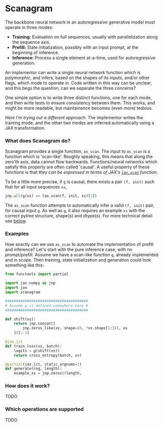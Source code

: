 # Scanagram
The backbone neural network in an autoregressive generative model must operate in three modes:
 - **Training:** Evaluation on full sequences, usually with parallelization along the sequence axis.
 - **Prefill:** State initialization, possibly with an input prompt, at the beginning of inference.
 - **Inference:** Process a single element at-a-time, used for autoregressive generation.

An implementor can write a single neural network function which is _polymorphic_,
and infers, based on the shapes of its inputs, and/or other flags, which mode to operate in. Code
written in this way can be unclear, and this begs the question, can we separate the three
concerns?

One simple option is to write three distinct functions, one for each mode, and then write tests
to ensure consistency between them. This works, and might be more readable, but maintainence
becomes (even more) tedious.

_Here I'm trying out a different approach._ The implementor writes the training mode, and
the other two modes are inferred automatically using a JAX transformation.

### What does Scanagram do?
Scanagram provides a single function, `as_scan`. The input to `as_scan` is a function which is
'scan-like'. Roughly speaking, this means that along the zero'th axis, data cannot flow backwards.
Functions/neural networks which satisfy this property are often called 'causal'. A useful property
of these functions is that _they can be expressed in terms of JAX's
[`lax.scan`](https://docs.jax.dev/en/latest/_autosummary/jax.lax.scan.html) function_.

To be a little more precise, if `g` is causal, there exists a pair `(f, init)` such that
for all input sequences `xs`,
```python
jnp.all(g(xs) == lax.scan(f, init, xs)[1])
```
The `as_scan` function attempts to automatically infer a valid `(f, init)` pair, for causal input
`g`. As well as `g`, it also requires an example `xs` with the correct pytree structure,
shape(s) and dtype(s). For more technical detail see [below](#how-does-it-work).

### Examples
How exactly can we use `as_scan` to automate the implementation of prefill and inference?
Let's start with the pure inference case, with no prompt/prefill. Assume we have a scan-like
function `g`, already implemented and in scope. Then training, state initialization and
generation could look something like this:
```python
from functools import partial

import jax.numpy as jnp
import jax
import scanagram

######################################
# Assume g is defined somewhere here #
######################################

def shift(xs):
    return jnp.concat([
        jnp.zeros_like(xs, shape=(0, *xs.shape[1:])), xs
    ])[:-1]

@jax.jit
def train_loss(xs, batch):
    logits = g(shift(xs))
    return cross_entropy(batch, xs)

@partial(jax.jit, static_argnums=1)
def generate(rng, length):
    example_xs = jnp.zeros((length,
```

### How does it work?
TODO

### Which operations are supported
TODO
